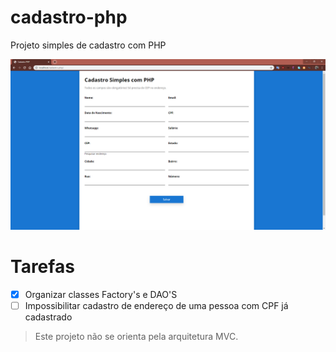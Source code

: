 # cadastro-php
Projeto simples de cadastro com PHP

![Resultado](https://github.com/pierrecbrito/cadastro-php/blob/master/assets/img/screenshot.PNG?raw=true)

# Tarefas
- [x] Organizar classes Factory's e DAO'S
- [ ] Impossibilitar cadastro de endereço de uma pessoa com CPF já cadastrado
 
 >Este projeto não se orienta pela arquitetura MVC.